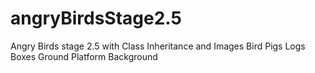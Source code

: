 # angryBirdsStage2.5
Angry Birds stage 2.5 with Class Inheritance and Images
Bird
Pigs
Logs
Boxes
Ground
Platform
Background